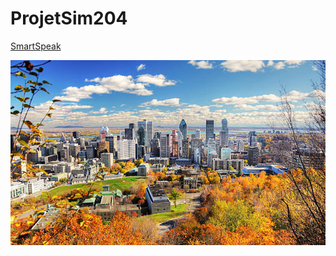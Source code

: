 # ProjetSim204
<a href="[url](https://github.com/fwicotex/ProjetSim204)">SmartSpeak</a>

<img src = "image.jpg">
